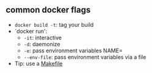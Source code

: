 ## common docker flags

* `docker build -t`: tag your build
* `docker run':
  * `-it`: interactive
  * `-d`: daemonize
  * `-e`: pass environment variables NAME=<value>
  * `--env-file`: pass environment variables via a file
* Tip: use a [Makefile](https://github.com/aroach/imapex-drone-example/blob/master/Makefile)